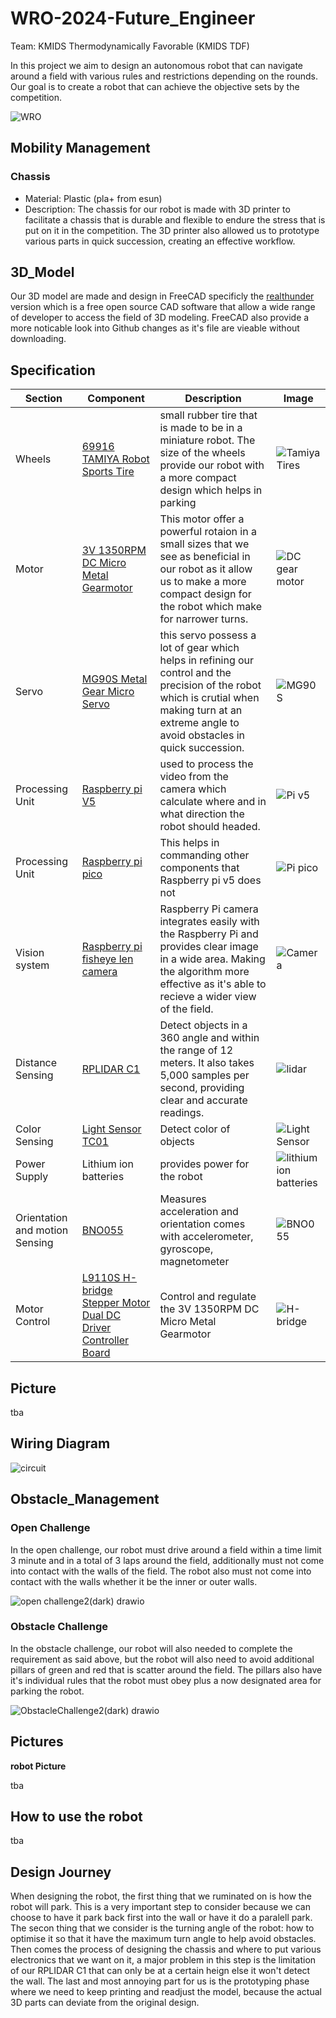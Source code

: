 # WRO-2024-Future_Engineer
Team: KMIDS Thermodynamically Favorable (KMIDS TDF)

In this project we aim to design an autonomous robot that can navigate around a field with 
various rules and restrictions depending on the rounds. Our goal is to create a robot that can
achieve the objective sets by the competition.

![WRO](https://github.com/user-attachments/assets/980f8e15-9c16-48c7-9ff0-3f231338184c)

## Mobility Management

### Chassis
  - Material: Plastic (pla+ from esun)
  - Description: The chassis for our robot is made with 3D printer to facilitate a chassis that
    is durable and flexible to endure the stress that is put on it in the competition. The 3D
    printer also allowed us to prototype various parts in quick succession, creating an effective
    workflow.
    

## 3D_Model

Our 3D model are made and design in FreeCAD specificly the [realthunder](https://github.com/realthunder/FreeCAD/releases)
version which is a free open source CAD software that allow a wide range of developer to access the field 
of 3D modeling. FreeCAD also provide a more noticable look into Github changes as it's file are vieable 
without downloading.

## Specification
  |Section|Component|Description|Image|
  |-------|---------|-----------|-----|
  |Wheels|[69916 TAMIYA Robot Sports Tire](https://shopee.co.th/69916-TAMIYA-Robot-Sports-Tire-Set-(56mm-Dia.-Clear-Wheels)-i.17469725.6833009480) |small rubber tire that is made to be in a miniature robot. The size of the wheels provide our robot with a more compact design which helps in parking|![Tamiya Tires](https://github.com/user-attachments/assets/e0556fc9-7187-458d-8897-592a2f78318d)|
  |Motor|[3V 1350RPM DC Micro Metal Gearmotor](https://th.cytron.io/p-3v-1350rpm-dc-micro-metal-gearmotor?gclid=CjwKCAjw9eO3BhBNEiwAoc0-jZ36NARTI2F-goyzNqGCDIobAW_VJRe-QqXPy0r8zaLhQzDTmzUP6hoCYvEQAvD_BwE)|This motor offer a powerful rotaion in a small sizes that we see as beneficial in our robot as it allow us to make a more compact design for the robot which make for narrower turns.|![DC gear motor](https://github.com/user-attachments/assets/3ba3144c-acc7-4967-8b88-a99e5bdde6b7)|
  |Servo|[MG90S Metal Gear Micro Servo](https://th.cytron.io/c-dc-motor/p-mg90s-metal-gear-micro-servo?gclid=Cj0KCQjwyL24BhCtARIsALo0fSAMEsRi6i9XiLhB3JzwqaTsE8m8xMBNWKnkg4yPYmgYKS4qhMOHMRgaAjZUEALw_wcB)|this servo possess a lot of gear which helps in refining our control and the precision of the robot which is crutial when making turn at an extreme angle to avoid obstacles in quick succession.|![MG90S](https://github.com/user-attachments/assets/3b76b29f-294a-4917-ac4c-38e76179eb99)|
  |Processing Unit|[Raspberry pi V5](https://th.cytron.io/c-carrier-board-for-rpi-cm/p-raspberry-pi-5?gclid=Cj0KCQjwyL24BhCtARIsALo0fSCA1cSwSxPTeWjvmnfoP2jWKKkocSS7wGCum3iJqgFwGyWFi0PRdwQaAibgEALw_wcB)|used to process the video from the camera which calculate where and in what direction the robot should headed.|![Pi v5](https://github.com/user-attachments/assets/7c810df0-46fb-49ca-8058-c27ba22f9bd0)|
  |Processing Unit|[Raspberry pi pico](https://th.cytron.io/p-raspberry-pi-pico?srsltid=AfmBOop-tQfKoMxJU1gJo2nNFrc_FSLUJof0p1Rg2VGSW7uQmTslqJTn)|This helps in commanding other components that Raspberry pi v5 does not|![Pi pico](https://github.com/user-attachments/assets/3985ca39-caf8-4d18-b7ce-838a3c9516a3)|
  |Vision system|[Raspberry pi fisheye len camera](https://th.cytron.io/p-fish-eye-lense-raspberry-pi-5mp-ir-camera?r=1&language=en-gb&gad_source=1&gclid=Cj0KCQjwyL24BhCtARIsALo0fSAs3XDrwvudJq3gCRJTOBm2JJ4lhCwdpE56E3P_x5ZEH4nZM4p4sKkaArvVEALw_wcB)|Raspberry Pi camera integrates easily with the Raspberry Pi and provides clear image in a wide area. Making the algorithm more effective as it's able to recieve a wider view of the field.|![Camera](https://github.com/user-attachments/assets/c6f92078-652c-40f3-96e4-62c2740defa6)|
  |Distance Sensing|[RPLIDAR C1](https://shopee.co.th/Kiki-RPLIDAR-C1-%E0%B9%82%E0%B8%A1%E0%B8%94%E0%B8%B9%E0%B8%A5%E0%B9%80%E0%B8%8B%E0%B8%99%E0%B9%80%E0%B8%8B%E0%B8%AD%E0%B8%A3%E0%B9%8C%E0%B8%95%E0%B8%A3%E0%B8%A7%E0%B8%88%E0%B8%88%E0%B8%B1%E0%B8%9A%E0%B8%A3%E0%B8%B1%E0%B8%87%E0%B8%AA%E0%B8%B5%E0%B8%A2%E0%B8%B9%E0%B8%A7%E0%B8%B5-2D-%E0%B8%AB%E0%B8%A1%E0%B8%B8%E0%B8%99%E0%B9%84%E0%B8%94%E0%B9%89-360-%E0%B8%AD%E0%B8%87%E0%B8%A8%E0%B8%B2-%E0%B8%AA%E0%B9%8D%E0%B8%B2%E0%B8%AB%E0%B8%A3%E0%B8%B1%E0%B8%9A%E0%B8%AB%E0%B8%B8%E0%B9%88%E0%B8%99%E0%B8%A2%E0%B8%99%E0%B8%95%E0%B9%8C-i.409507050.25664846291)|Detect objects in a 360 angle and within the range of 12 meters. It also takes 5,000 samples per second, providing clear and accurate readings.|![lidar](https://github.com/user-attachments/assets/97e8bd01-c672-4faf-983c-e6ed3697aad8)|
  |Color Sensing|[Light Sensor TC01](https://shopee.co.th/%E0%B9%80%E0%B8%8B%E0%B9%87%E0%B8%99%E0%B9%80%E0%B8%8B%E0%B8%AD%E0%B8%A3%E0%B9%8C%E0%B8%88%E0%B8%B1%E0%B8%9A%E0%B9%80%E0%B8%AA%E0%B9%89%E0%B8%99-Light-Sensor-TC01-(%E0%B8%88%E0%B8%B1%E0%B8%9A%E0%B9%80%E0%B8%AA%E0%B9%89%E0%B8%99)-JST2.0-%E0%B8%9E%E0%B8%A3%E0%B9%89%E0%B8%AD%E0%B8%A1%E0%B8%AA%E0%B8%B2%E0%B8%A2-JST-3-pin-Phototransistor-%E0%B9%80%E0%B8%8B%E0%B9%87%E0%B8%99%E0%B9%80%E0%B8%8B%E0%B8%AD%E0%B8%A3%E0%B9%8C%E0%B8%95%E0%B8%A3%E0%B8%A7%E0%B8%88%E0%B8%88%E0%B8%B1%E0%B8%9A%E0%B9%80%E0%B8%AA%E0%B9%89%E0%B8%99-i.72015392.16106103845)|Detect color of objects|![Light Sensor](https://github.com/user-attachments/assets/3f4d103f-4d66-4223-8793-1fcffac3a8db)|
  |Power Supply|Lithium ion batteries|provides power for the robot|![lithium ion batteries](https://github.com/user-attachments/assets/ee19daea-2eb3-4729-9f99-aff8291d4801)|
  |Orientation and motion Sensing|[BNO055](https://shopee.co.th/BNO055-%E0%B9%82%E0%B8%A1%E0%B8%94%E0%B8%B9%E0%B8%A5%E0%B9%80%E0%B8%8B%E0%B9%87%E0%B8%99%E0%B9%80%E0%B8%8B%E0%B8%AD%E0%B8%A3%E0%B9%8C-9-DOF-%E0%B8%A3%E0%B8%B8%E0%B9%88%E0%B8%99-Halley-V1-%E0%B8%AD%E0%B9%88%E0%B8%B2%E0%B8%99%E0%B8%84%E0%B9%88%E0%B8%B2%E0%B8%A1%E0%B8%B8%E0%B8%A1-IMU-MPU-Angle-Massmore-Product-i.5641091.24661859112)|Measures acceleration and orientation comes with accelerometer, gyroscope, magnetometer|![BNO055](https://github.com/user-attachments/assets/42a6e7ae-de5f-4537-9d87-f5e2a32081af)|
  |Motor Control|[L9110S H-bridge Stepper Motor Dual DC Driver Controller Board](https://shopee.co.th/product/5401692/1540697025?gads_t_sig=VTJGc2RHVmtYMTlxTFVSVVRrdENkVjhKejlrTjhjZ0djRXFyYU5xR2swSUVHNmtGUDVTWDdxSzRyUWVFZGYwUDdxVmIrRUxDN09xZ05ETXdTQlpXNEd1UkszZ3BHN3lEbWpsMDJmSFRyMEJ6ZkcyZldkVmY0NXR0NTloMUEvTkM&gad_source=1&gclid=Cj0KCQjw05i4BhDiARIsAB_2wfBuI_zh93yA1Pe3dZ3mnCmLtWkGAH8RJ_enMkRA6Dci5gDbjywpG8IaAu1tEALw_wcB)|Control and regulate the 3V 1350RPM DC Micro Metal Gearmotor|![H-bridge](https://github.com/user-attachments/assets/730f70fb-50dc-4761-b439-ddc92e103136)|

## Picture
tba

## Wiring Diagram

![circuit](https://github.com/user-attachments/assets/7a223edd-bf7f-4c09-91c3-a9a39c628697)


## Obstacle_Management  
### Open Challenge  
In the open challenge, our robot must drive around a field within a time limit 3 minute and
in a total of 3 laps around the field, additionally must not come into contact with the walls 
of the field. The robot also must not come into contact with the walls whether it be the 
inner or outer walls.


![open challenge2(dark) drawio](https://github.com/user-attachments/assets/a4d2849d-4b81-46ae-acda-06fecf008ce3)


### Obstacle Challenge  
In the obstacle challenge, our robot will also needed to complete the requirement as said above,
but the robot will also need to avoid additional pillars of green and red that is scatter around
the field. The pillars also have it's individual rules that the robot must obey plus a now designated
area for parking the robot.


![ObstacleChallenge2(dark) drawio](https://github.com/user-attachments/assets/2b8b057d-6421-4a8c-8a0d-3db446a31536)


## Pictures
**robot Picture**  

tba

## How to use the robot

tba

## Design Journey
When designing the robot, the first thing that we ruminated on is how the robot will park. This is a very
important step to consider because we can choose to have it park back first into the wall or have it do a
paralell park. The secon thing that we consider is the turning angle of the robot: how to optimise it so 
that it have the maximum turn angle to help avoid obstacles. Then comes the process of designing the chassis
and where to put various electronics that we want on it, a major problem in this step is the limitation of
our RPLIDAR C1 that can only be at a certain heign else it won't detect the wall. The last and most annoying
part for us is the prototyping phase where we need to keep printing and readjust the model, because the actual
3D parts can deviate from the original design.
